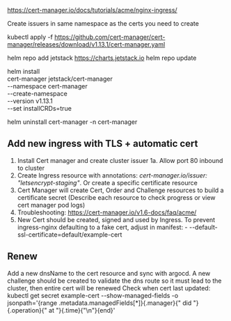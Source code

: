 https://cert-manager.io/docs/tutorials/acme/nginx-ingress/

Create issuers in same namespace as the certs you need to create

kubectl apply -f https://github.com/cert-manager/cert-manager/releases/download/v1.13.1/cert-manager.yaml


helm repo add jetstack https://charts.jetstack.io
helm repo update

helm install \
cert-manager jetstack/cert-manager \
--namespace cert-manager \
--create-namespace \
--version v1.13.1 \
--set installCRDs=true

helm uninstall cert-manager -n cert-manager

## Add new ingress with TLS + automatic cert

1. Install Cert manager and create cluster issuer
1a. Allow port 80 inbound to cluster
2. Create Ingress resource with annotations: *cert-manager.io/issuer: "letsencrypt-staging"*. Or create a specific certificate resource
3. Cert Manager will create Cert, Order and Challenge resources to build a certificate secret (Describe each resource to check progress or view cert manager pod logs)
4. Troubleshooting: https://cert-manager.io/v1.6-docs/faq/acme/
5. New Cert should be created, signed and used by Ingress. To prevent ingress-nginx defaulting to a fake cert, adjust in manifest: - --default-ssl-certificate=default/example-cert

## Renew

Add a new dnsName to the cert resource and sync with argocd. A new challenge should be created to validate the dns route so it must lead to the cluster, then entire cert will be renewed
Check when cert last updated: kubectl get secret example-cert --show-managed-fields -o jsonpath='{range .metadata.managedFields[*]}{.manager}{" did "}{.operation}{" at "}{.time}{"\n"}{end}'